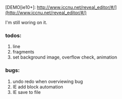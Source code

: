 [DEMO[ie10+]: http://www.iccnu.net/reveal_editor/#/](http://www.iccnu.net/reveal_editor/#/)

I'm still woring on it.

### todos:
1. line
1. fragments
1. set background image, overflow check, animation

### bugs:
1. undo redo when overviewing bug
1. IE add block automation
1. IE save to file